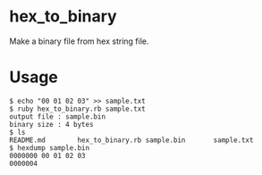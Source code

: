 # hex_to_binary
Make a binary file from hex string file.

# Usage

```
$ echo "00 01 02 03" >> sample.txt
$ ruby hex_to_binary.rb sample.txt   
output file : sample.bin
binary size : 4 bytes
$ ls
README.md        hex_to_binary.rb sample.bin       sample.txt
$ hexdump sample.bin
0000000 00 01 02 03                                    
0000004
```
